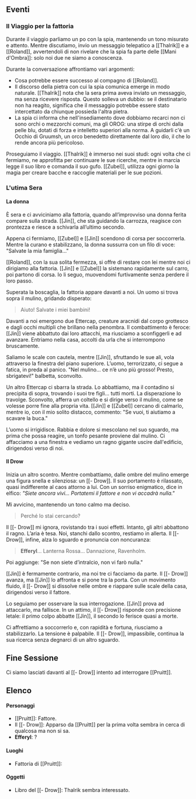 ## Eventi

### Il Viaggio per la fattoria

Durante il viaggio parliamo un po con la spia, mantenendo un tono misurato e attento. Mentre discutiamo, invio un messaggio telepatico a [[Thalrik]] e a [[Roland]], avvertendoli di non rivelare che la spia fa parte delle [[Mani d'Ombra]]: solo noi due ne siamo a conoscenza.

Durante la conversazione affrontiamo vari argomenti:
- Cosa potrebbe essere successo al compagno di [[Roland]].
- Il discorso della pietra con cui la spia comunica emerge in modo naturale. [[Thalrik]] nota che la sera prima aveva inviato un messaggio, ma senza ricevere risposta. Questo solleva un dubbio: se il destinatario non ha reagito, significa che il messaggio potrebbe essere stato intercettato da chiunque possieda l'altra pietra.
- La spia ci informa che nell'insediamento dove dobbiamo recarci non ci sono orchi o mezzorchi comuni, ma gli OROG: una stirpe di orchi dalla pelle blu, dotati di forza e intelletto superiori alla norma. A guidarli c'è un Occhio di Gruumsh, un orco benedetto direttamente dal loro dio, il che lo rende ancora più pericoloso.


Proseguiamo il viaggio. [[Thalrik]] è immerso nei suoi studi: ogni volta che ci fermiamo, ne approfitta per continuare le sue ricerche, mentre in marcia legge il suo libro e comanda il suo gufo. [[Zubel]], utilizza ogni giorno la magia per creare bacche e raccoglie materiali per le sue pozioni.

### L'utima Sera

#### La donna

È sera e ci avviciniamo alla fattoria, quando all’improvviso una donna ferita compare sulla strada. [[Jin]], che sta guidando la carrozza, reagisce con prontezza e riesce a schivarla all’ultimo secondo.

Appena ci fermiamo, [[Zubel]] e [[Jin]] scendono di corsa per soccorrerla. Mentre la curano e stabilizzano, la donna sussurra con un filo di voce: "Salvate la mia famiglia…"

[[Roland]], con la sua solita fermezza, si offre di restare con lei mentre noi ci dirigiamo alla fattoria. [[Jin]] e [[Zubel]] la sistemano rapidamente sul carro, poi partono di corsa. Io li seguo, muovendomi furtivamente senza perdere il loro passo.

Superata la boscaglia, la fattoria appare davanti a noi. Un uomo si trova sopra il mulino, gridando disperato: 
> Aiuto! Salvate i miei bambini!

Davanti a noi emergono due Ettercap, creature aracnidi dal corpo grottesco e dagli occhi multipli che brillano nella penombra. Il combattimento è feroce: [[Jin]] viene abbattuto dai loro attacchi, ma riusciamo a sconfiggerli e ad avanzare. Entriamo nella casa, accolti da urla che si interrompono bruscamente.

Saliamo le scale con cautela, mentre [[Jin]], sfruttando le sue ali, vola attraverso la finestra del piano superiore. L’uomo, terrorizzato, ci segue a fatica, in preda al panico. "Nel mulino… ce n’è uno più grosso! Presto, sbrigatevi!" balbetta, sconvolto.

Un altro Ettercap ci sbarra la strada. Lo abbattiamo, ma il contadino si precipita di sopra, trovando i suoi tre figli… tutti morti. La disperazione lo travolge. Sconvolto, afferra un coltello e si dirige verso il mulino, come se volesse porre fine alla propria vita. [[Jin]] e [[Zubel]] cercano di calmarlo, mentre io, con il mio solito distacco, commento: "Se vuoi, ti aiutiamo a scavare la buca."

L’uomo si irrigidisce. Rabbia e dolore si mescolano nel suo sguardo, ma prima che possa reagire, un tonfo pesante proviene dal mulino. Ci affacciamo a una finestra e vediamo un ragno gigante uscire dall'edificio, dirigendosi verso di noi.

#### Il Drow

Inizia un altro scontro. Mentre combattiamo, dalle ombre del mulino emerge una figura snella e silenziosa: un [[- Drow]]. Il suo portamento è rilassato, quasi indifferente al caos attorno a lui. Con un sorriso enigmatico, dice in elfico: *"Siete ancora vivi… Portatemi il fattore e non vi accadrà nulla."*

Mi avvicino, mantenendo un tono calmo ma deciso. 
> Perché lo stai cercando?

Il [[- Drow]] mi ignora, rovistando tra i suoi effetti. Intanto, gli altri abbattono il ragno. L’aria è tesa. Noi, stanchi dallo scontro, restiamo in allerta. Il [[- Drow]], infine, alza lo sguardo e pronuncia con noncuranza: 
> **Efferyl**… Lanterna Rossa… Dannazione, Ravenholm.

Poi aggiunge: "Se non siete d’intralcio, non vi farò nulla."

[[Jin]] è fermamente contrario, ma noi tre ci facciamo da parte. Il [[- Drow]] avanza, ma [[Jin]] lo affronta e si pone tra la porta. Con un movimento fluido, il [[- Drow]] si dissolve nelle ombre e riappare sulle scale della casa, dirigendosi verso il fattore.

Lo seguiamo per osservare la sua interrogazione. [[Jin]] prova ad attaccarlo, ma fallisce. In un attimo, il [[- Drow]] risponde con precisione letale: il primo colpo abbatte [[Jin]], il secondo lo ferisce quasi a morte.

Ci affrettiamo a soccorrerlo e, con rapidità e fortuna, riusciamo a stabilizzarlo. La tensione è palpabile. Il [[- Drow]], impassibile, continua la sua ricerca senza degnarci di un altro sguardo.

## Fine Sessione

Ci siamo lasciati davanti al [[- Drow]] intento ad interrogare [[Pruitt]].

## Elenco

#### Personaggi
- [[Pruitt]]: Fattore.
- Il [[- Drow]]: Apparso da [[Pruitt]] per la prima volta sembra in cerca di qualcosa ma non si sa.
- **Efferyl**: ?

#### Luoghi
- Fattoria di [[Pruitt]]: 

#### Oggetti
- Libro del [[- Drow]]: Thalrik sembra interessato.


